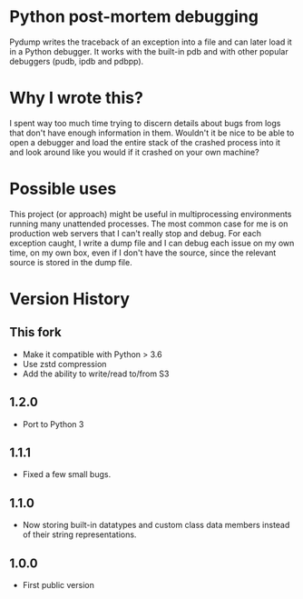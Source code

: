 Python post-mortem debugging
============================

Pydump writes the traceback of an exception into a file and 
can later load it in a Python debugger. It works with the built-in 
pdb and with other popular debuggers (pudb, ipdb and pdbpp).

Why I wrote this?
=================

I spent way too much time trying to discern details about bugs from
logs that don't have enough information in them. Wouldn't it be nice
to be able to open a debugger and load the entire stack of the crashed
process into it and look around like you would if it crashed on your own 
machine?

Possible uses
=============

This project (or approach) might be useful in multiprocessing environments
running many unattended processes. The most common case for me is on
production web servers that I can't really stop and debug. For each 
exception caught, I write a dump file and I can debug each issue on 
my own time, on my own box, even if I don't have the source, since 
the relevant source is stored in the dump file.

Version History
===============

This fork
-----
* Make it compatible with Python > 3.6
* Use zstd compression
* Add the ability to write/read to/from S3

1.2.0
-----
* Port to Python 3

1.1.1
-----
* Fixed a few small bugs.

1.1.0
-----

* Now storing built-in datatypes and custom class data members
  instead of their string representations.

1.0.0
-----

* First public version
